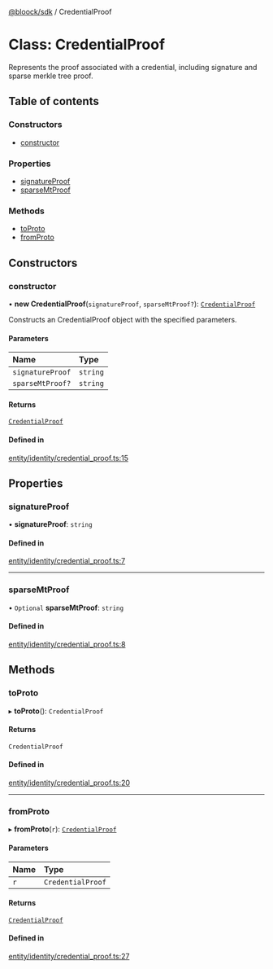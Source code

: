 [@bloock/sdk](../index.md) / CredentialProof

# Class: CredentialProof

Represents the proof associated with a credential, including signature and sparse merkle tree proof.

## Table of contents

### Constructors

- [constructor](CredentialProof.md#constructor)

### Properties

- [signatureProof](CredentialProof.md#signatureproof)
- [sparseMtProof](CredentialProof.md#sparsemtproof)

### Methods

- [toProto](CredentialProof.md#toproto)
- [fromProto](CredentialProof.md#fromproto)

## Constructors

### constructor

• **new CredentialProof**(`signatureProof`, `sparseMtProof?`): [`CredentialProof`](CredentialProof.md)

Constructs an CredentialProof object with the specified parameters.

#### Parameters

| Name | Type |
| :------ | :------ |
| `signatureProof` | `string` |
| `sparseMtProof?` | `string` |

#### Returns

[`CredentialProof`](CredentialProof.md)

#### Defined in

[entity/identity/credential_proof.ts:15](https://github.com/bloock/bloock-sdk/blob/dcd4dc7/languages/js/src/entity/identity/credential_proof.ts#L15)

## Properties

### signatureProof

• **signatureProof**: `string`

#### Defined in

[entity/identity/credential_proof.ts:7](https://github.com/bloock/bloock-sdk/blob/dcd4dc7/languages/js/src/entity/identity/credential_proof.ts#L7)

___

### sparseMtProof

• `Optional` **sparseMtProof**: `string`

#### Defined in

[entity/identity/credential_proof.ts:8](https://github.com/bloock/bloock-sdk/blob/dcd4dc7/languages/js/src/entity/identity/credential_proof.ts#L8)

## Methods

### toProto

▸ **toProto**(): `CredentialProof`

#### Returns

`CredentialProof`

#### Defined in

[entity/identity/credential_proof.ts:20](https://github.com/bloock/bloock-sdk/blob/dcd4dc7/languages/js/src/entity/identity/credential_proof.ts#L20)

___

### fromProto

▸ **fromProto**(`r`): [`CredentialProof`](CredentialProof.md)

#### Parameters

| Name | Type |
| :------ | :------ |
| `r` | `CredentialProof` |

#### Returns

[`CredentialProof`](CredentialProof.md)

#### Defined in

[entity/identity/credential_proof.ts:27](https://github.com/bloock/bloock-sdk/blob/dcd4dc7/languages/js/src/entity/identity/credential_proof.ts#L27)
